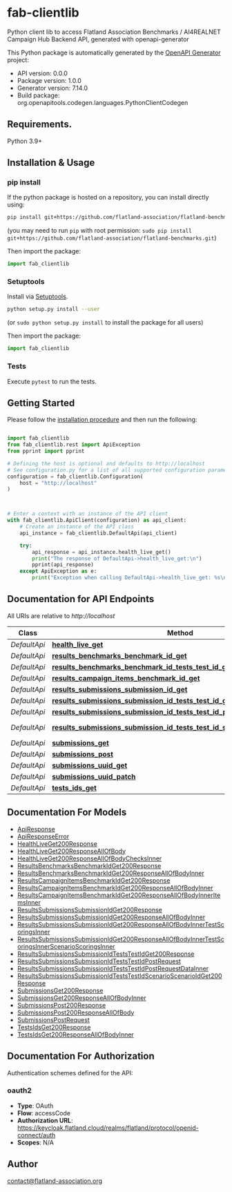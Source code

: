 # fab-clientlib
Python client lib to access Flatland Association Benchmarks / AI4REALNET Campaign Hub Backend API, generated with openapi-generator

This Python package is automatically generated by the [OpenAPI Generator](https://openapi-generator.tech) project:

- API version: 0.0.0
- Package version: 1.0.0
- Generator version: 7.14.0
- Build package: org.openapitools.codegen.languages.PythonClientCodegen

## Requirements.

Python 3.9+

## Installation & Usage
### pip install

If the python package is hosted on a repository, you can install directly using:

```sh
pip install git+https://github.com/flatland-association/flatland-benchmarks.git
```
(you may need to run `pip` with root permission: `sudo pip install git+https://github.com/flatland-association/flatland-benchmarks.git`)

Then import the package:
```python
import fab_clientlib
```

### Setuptools

Install via [Setuptools](http://pypi.python.org/pypi/setuptools).

```sh
python setup.py install --user
```
(or `sudo python setup.py install` to install the package for all users)

Then import the package:
```python
import fab_clientlib
```

### Tests

Execute `pytest` to run the tests.

## Getting Started

Please follow the [installation procedure](#installation--usage) and then run the following:

```python

import fab_clientlib
from fab_clientlib.rest import ApiException
from pprint import pprint

# Defining the host is optional and defaults to http://localhost
# See configuration.py for a list of all supported configuration parameters.
configuration = fab_clientlib.Configuration(
    host = "http://localhost"
)



# Enter a context with an instance of the API client
with fab_clientlib.ApiClient(configuration) as api_client:
    # Create an instance of the API class
    api_instance = fab_clientlib.DefaultApi(api_client)

    try:
        api_response = api_instance.health_live_get()
        print("The response of DefaultApi->health_live_get:\n")
        pprint(api_response)
    except ApiException as e:
        print("Exception when calling DefaultApi->health_live_get: %s\n" % e)

```

## Documentation for API Endpoints

All URIs are relative to *http://localhost*

Class | Method | HTTP request | Description
------------ | ------------- | ------------- | -------------
*DefaultApi* | [**health_live_get**](docs/DefaultApi.md#health_live_get) | **GET** /health/live | 
*DefaultApi* | [**results_benchmarks_benchmark_id_get**](docs/DefaultApi.md#results_benchmarks_benchmark_id_get) | **GET** /results/benchmarks/{benchmark_id} | 
*DefaultApi* | [**results_benchmarks_benchmark_id_tests_test_id_get**](docs/DefaultApi.md#results_benchmarks_benchmark_id_tests_test_id_get) | **GET** /results/benchmarks/{benchmark_id}/tests/{test_id} | 
*DefaultApi* | [**results_campaign_items_benchmark_id_get**](docs/DefaultApi.md#results_campaign_items_benchmark_id_get) | **GET** /results/campaign-items/{benchmark_id} | 
*DefaultApi* | [**results_submissions_submission_id_get**](docs/DefaultApi.md#results_submissions_submission_id_get) | **GET** /results/submissions/{submission_id} | 
*DefaultApi* | [**results_submissions_submission_id_tests_test_id_get**](docs/DefaultApi.md#results_submissions_submission_id_tests_test_id_get) | **GET** /results/submissions/{submission_id}/tests/{test_id} | 
*DefaultApi* | [**results_submissions_submission_id_tests_test_id_post**](docs/DefaultApi.md#results_submissions_submission_id_tests_test_id_post) | **POST** /results/submissions/{submission_id}/tests/{test_id} | 
*DefaultApi* | [**results_submissions_submission_id_tests_test_id_scenario_scenario_id_get**](docs/DefaultApi.md#results_submissions_submission_id_tests_test_id_scenario_scenario_id_get) | **GET** /results/submissions/{submission_id}/tests/{test_id}/scenario/{scenario_id} | 
*DefaultApi* | [**submissions_get**](docs/DefaultApi.md#submissions_get) | **GET** /submissions | 
*DefaultApi* | [**submissions_post**](docs/DefaultApi.md#submissions_post) | **POST** /submissions | 
*DefaultApi* | [**submissions_uuid_get**](docs/DefaultApi.md#submissions_uuid_get) | **GET** /submissions/{uuid} | 
*DefaultApi* | [**submissions_uuid_patch**](docs/DefaultApi.md#submissions_uuid_patch) | **PATCH** /submissions/{uuid} | 
*DefaultApi* | [**tests_ids_get**](docs/DefaultApi.md#tests_ids_get) | **GET** /tests/{ids} | 


## Documentation For Models

 - [ApiResponse](docs/ApiResponse.md)
 - [ApiResponseError](docs/ApiResponseError.md)
 - [HealthLiveGet200Response](docs/HealthLiveGet200Response.md)
 - [HealthLiveGet200ResponseAllOfBody](docs/HealthLiveGet200ResponseAllOfBody.md)
 - [HealthLiveGet200ResponseAllOfBodyChecksInner](docs/HealthLiveGet200ResponseAllOfBodyChecksInner.md)
 - [ResultsBenchmarksBenchmarkIdGet200Response](docs/ResultsBenchmarksBenchmarkIdGet200Response.md)
 - [ResultsBenchmarksBenchmarkIdGet200ResponseAllOfBodyInner](docs/ResultsBenchmarksBenchmarkIdGet200ResponseAllOfBodyInner.md)
 - [ResultsCampaignItemsBenchmarkIdGet200Response](docs/ResultsCampaignItemsBenchmarkIdGet200Response.md)
 - [ResultsCampaignItemsBenchmarkIdGet200ResponseAllOfBodyInner](docs/ResultsCampaignItemsBenchmarkIdGet200ResponseAllOfBodyInner.md)
 - [ResultsCampaignItemsBenchmarkIdGet200ResponseAllOfBodyInnerItemsInner](docs/ResultsCampaignItemsBenchmarkIdGet200ResponseAllOfBodyInnerItemsInner.md)
 - [ResultsSubmissionsSubmissionIdGet200Response](docs/ResultsSubmissionsSubmissionIdGet200Response.md)
 - [ResultsSubmissionsSubmissionIdGet200ResponseAllOfBodyInner](docs/ResultsSubmissionsSubmissionIdGet200ResponseAllOfBodyInner.md)
 - [ResultsSubmissionsSubmissionIdGet200ResponseAllOfBodyInnerTestScoringsInner](docs/ResultsSubmissionsSubmissionIdGet200ResponseAllOfBodyInnerTestScoringsInner.md)
 - [ResultsSubmissionsSubmissionIdGet200ResponseAllOfBodyInnerTestScoringsInnerScenarioScoringsInner](docs/ResultsSubmissionsSubmissionIdGet200ResponseAllOfBodyInnerTestScoringsInnerScenarioScoringsInner.md)
 - [ResultsSubmissionsSubmissionIdTestsTestIdGet200Response](docs/ResultsSubmissionsSubmissionIdTestsTestIdGet200Response.md)
 - [ResultsSubmissionsSubmissionIdTestsTestIdPostRequest](docs/ResultsSubmissionsSubmissionIdTestsTestIdPostRequest.md)
 - [ResultsSubmissionsSubmissionIdTestsTestIdPostRequestDataInner](docs/ResultsSubmissionsSubmissionIdTestsTestIdPostRequestDataInner.md)
 - [ResultsSubmissionsSubmissionIdTestsTestIdScenarioScenarioIdGet200Response](docs/ResultsSubmissionsSubmissionIdTestsTestIdScenarioScenarioIdGet200Response.md)
 - [SubmissionsGet200Response](docs/SubmissionsGet200Response.md)
 - [SubmissionsGet200ResponseAllOfBodyInner](docs/SubmissionsGet200ResponseAllOfBodyInner.md)
 - [SubmissionsPost200Response](docs/SubmissionsPost200Response.md)
 - [SubmissionsPost200ResponseAllOfBody](docs/SubmissionsPost200ResponseAllOfBody.md)
 - [SubmissionsPostRequest](docs/SubmissionsPostRequest.md)
 - [TestsIdsGet200Response](docs/TestsIdsGet200Response.md)
 - [TestsIdsGet200ResponseAllOfBodyInner](docs/TestsIdsGet200ResponseAllOfBodyInner.md)


<a id="documentation-for-authorization"></a>
## Documentation For Authorization


Authentication schemes defined for the API:
<a id="oauth2"></a>
### oauth2

- **Type**: OAuth
- **Flow**: accessCode
- **Authorization URL**: https://keycloak.flatland.cloud/realms/flatland/protocol/openid-connect/auth
- **Scopes**: N/A


## Author

contact@flatland-association.org


